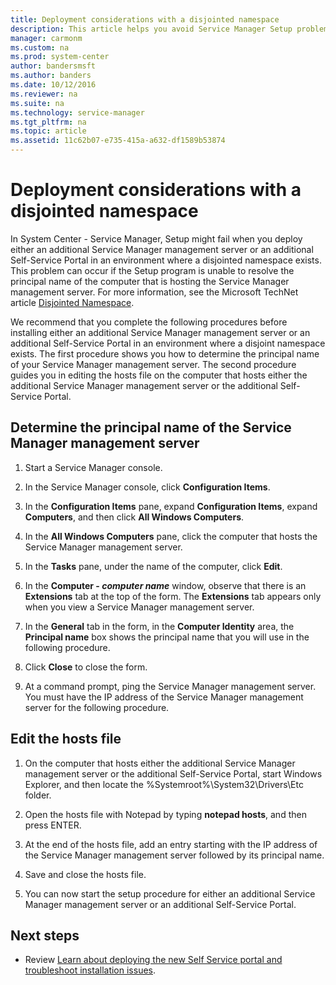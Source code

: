 ```yaml
---
title: Deployment considerations with a disjointed namespace
description: This article helps you avoid Service Manager Setup problems with disjointed namespaces.
manager: carmonm
ms.custom: na
ms.prod: system-center
author: bandersmsft
ms.author: banders
ms.date: 10/12/2016
ms.reviewer: na
ms.suite: na
ms.technology: service-manager
ms.tgt_pltfrm: na
ms.topic: article
ms.assetid: 11c62b07-e735-415a-a632-df1589b53874
---
```


# Deployment considerations with a disjointed namespace

In System Center - Service Manager, Setup might fail when you deploy either an additional Service Manager management server or an additional Self-Service Portal in an environment where a disjointed namespace exists. This problem can occur if the Setup program is unable to resolve the principal name of the computer that is hosting the Service Manager management server. For more information, see the Microsoft TechNet article [Disjointed Namespace](https://go.microsoft.com/fwlink/p/?LinkID=187367).  

 We recommend that you complete the following procedures before installing either an additional Service Manager management server or an additional Self-Service Portal in an environment where a disjoint namespace exists. The first procedure shows you how to determine the principal name of your Service Manager management server. The second procedure guides you in editing the hosts file on the computer that hosts either the additional Service Manager management server or the additional Self-Service Portal.  

## Determine the principal name of the Service Manager management server  

1.  Start a Service Manager console.  

2.  In the Service Manager console, click **Configuration Items**.  

3.  In the **Configuration Items** pane, expand **Configuration Items**, expand **Computers**, and then click **All Windows Computers**.  

4.  In the **All Windows Computers** pane, click the computer that hosts the Service Manager management server.  

5.  In the **Tasks** pane, under the name of the computer, click **Edit**.  

6.  In the **Computer - *computer name*** window, observe that there is an **Extensions** tab at the top of the form. The **Extensions** tab appears only when you view a Service Manager management server.  

7.  In the **General** tab in the form, in the **Computer Identity** area, the **Principal name** box shows the principal name that you will use in the following procedure.  

8.  Click **Close** to close the form.  

9. At a command prompt, ping the Service Manager management server. You must have the IP address of the Service Manager management server for the following procedure.  

## Edit the hosts file  

1.  On the computer that hosts either the additional Service Manager management server or the additional Self-Service Portal, start Windows Explorer, and then locate the %Systemroot%\\System32\\Drivers\\Etc folder.  

2.  Open the hosts file with Notepad by typing **notepad hosts**, and then press ENTER.  

3.  At the end of the hosts file, add an entry starting with the IP address of the Service Manager management server followed by its principal name.  

4.  Save and close the hosts file.  

5.  You can now start the setup procedure for either an additional Service Manager management server or an additional Self-Service Portal.

## Next steps

- Review [Learn about deploying the new Self Service portal and troubleshoot installation issues](learn-self-service-portal.md).
